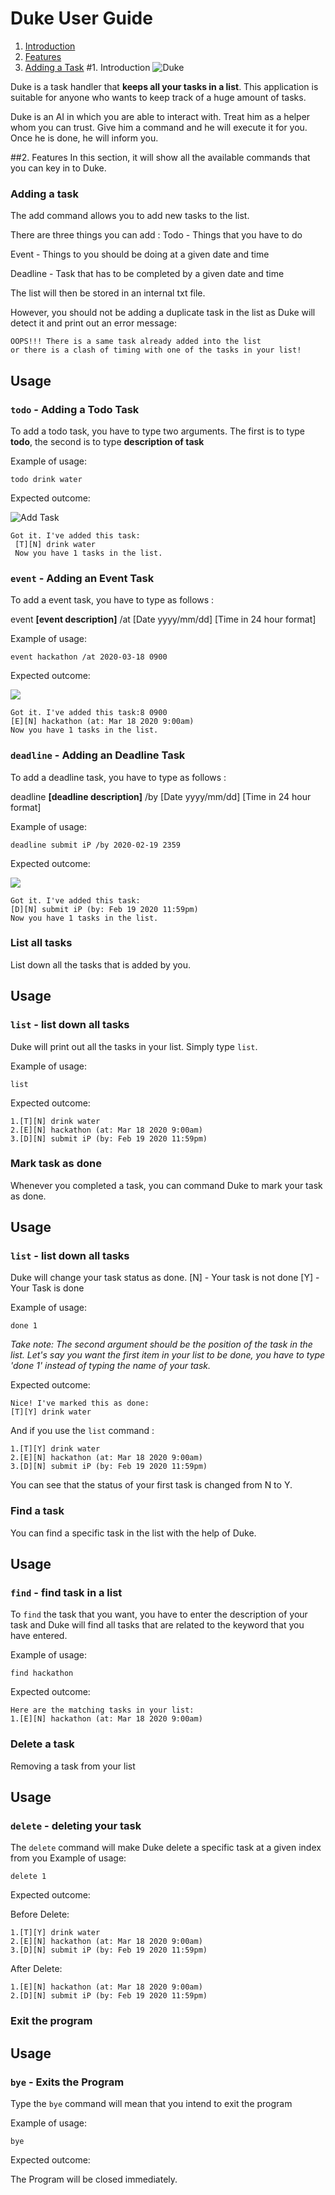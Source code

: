 # Duke User Guide

1. [Introduction](#1.-introduction)
2. [Features](#2-features)
3. [Adding a Task](#adding-a-task)
#1. Introduction
![Duke](/images/Ui.png)

Duke is a task handler that **keeps all your tasks in a list**. This application is
suitable for anyone who wants to keep track of a huge amount of tasks. 

Duke is an AI in which you are able to interact with. Treat him as a helper whom you
can trust. Give him a command and he will execute it for you. Once he is done, 
he will inform you.

##2. Features 
In this section, it will show all the available commands that you can key in 
to Duke.

### Adding a task  
The add command allows you to add new tasks to the list. 

There are three things you can add :
Todo - Things that you have to do

Event - Things to you should be doing at a given date and time

Deadline - Task that has to be completed by a given date and time

The list will then be stored in an internal txt file.

However, you should not be adding a duplicate task in the list as Duke will
detect it and print out an error message: 
```
OOPS!!! There is a same task already added into the list
or there is a clash of timing with one of the tasks in your list!
```
## Usage

### `todo` - Adding a Todo Task
To add a todo task, you have to type two arguments. The first is to type **todo**, 
the second is to type **description of task**

Example of usage:
 
`todo drink water`

Expected outcome:

<img src= "/images/todo.png" alt = "Add Task">

```
Got it. I've added this task:
 [T][N] drink water
 Now you have 1 tasks in the list.
```

### `event` - Adding an Event Task
To add a event task, you have to type as follows : 

event **[event description]** /at [Date yyyy/mm/dd] [Time in 24 hour format]

Example of usage:
 
`event hackathon /at 2020-03-18 0900`

Expected outcome:

<img src= "/images/Ui.png">

```
Got it. I've added this task:8 0900
[E][N] hackathon (at: Mar 18 2020 9:00am)
Now you have 1 tasks in the list.
```

### `deadline` - Adding an Deadline Task
To add a deadline task, you have to type as follows : 

deadline **[deadline description]** /by [Date yyyy/mm/dd] [Time in 24 hour format]

Example of usage:
 
`deadline submit iP /by 2020-02-19 2359`

Expected outcome:

<img src= "/images/Ui.png">

```
Got it. I've added this task:
[D][N] submit iP (by: Feb 19 2020 11:59pm)
Now you have 1 tasks in the list.
```

### List all tasks  
List down all the tasks that is added by you.

## Usage

### `list` - list down all tasks
Duke will print out all the tasks in your list. Simply type `list`. 

Example of usage:

`list`

Expected outcome: 
```
1.[T][N] drink water
2.[E][N] hackathon (at: Mar 18 2020 9:00am)
3.[D][N] submit iP (by: Feb 19 2020 11:59pm)
```

### Mark task as done  
Whenever you completed a task, you can command Duke to mark your task as done.

## Usage

### `list` - list down all tasks
Duke will change your task status as done. 
[N] - Your task is not done
[Y] - Your Task is done 

Example of usage:

`done 1`

*Take note: The second argument should be the position of the task in the list. 
Let's say you want the first item in your list to be done, you have to type 'done 1'
instead of typing the name of your task.*

Expected outcome: 
```
Nice! I've marked this as done:
[T][Y] drink water

```

And if you use the `list` command :
```
1.[T][Y] drink water
2.[E][N] hackathon (at: Mar 18 2020 9:00am)
3.[D][N] submit iP (by: Feb 19 2020 11:59pm)
```
You can see that the status of your first task is changed from N to Y.

### Find a task  
You can find a specific task in the list with the help of Duke.

## Usage

### `find` - find task in a list
To `find` the task that you want, you have to enter the description of your task and 
Duke will find all tasks that are related to the keyword that you have entered.

Example of usage:

`find hackathon`

Expected outcome: 
```
Here are the matching tasks in your list:
1.[E][N] hackathon (at: Mar 18 2020 9:00am)
```

### Delete a task  
Removing a task from your list
## Usage

### `delete` - deleting your task
The `delete` command will make Duke delete a specific task at a given index from you 
Example of usage:

`delete 1`

Expected outcome:
 
Before Delete:
```
1.[T][Y] drink water
2.[E][N] hackathon (at: Mar 18 2020 9:00am)
3.[D][N] submit iP (by: Feb 19 2020 11:59pm)

```

After Delete:
```
1.[E][N] hackathon (at: Mar 18 2020 9:00am)
2.[D][N] submit iP (by: Feb 19 2020 11:59pm)

```

### Exit the program  

## Usage

### `bye` - Exits the Program
Type the `bye` command will mean that you intend to exit the program 

Example of usage:

`bye`

Expected outcome:

The Program will be closed immediately.